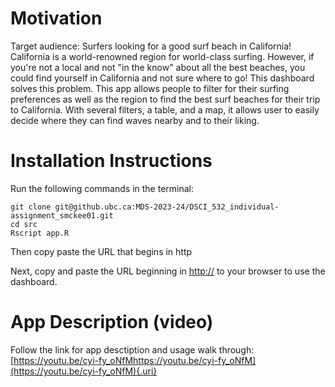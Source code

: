 # Motivation

Target audience: Surfers looking for a good surf beach in California! California is a world-renowned region for world-class surfing. However, if you're not a local and not "in the know" about all the best beaches, you could find yourself in California and not sure where to go! This dashboard solves this problem. This app allows people to filter for their surfing preferences as well as the region to find the best surf beaches for their trip to California. With several filters, a table, and a map, it allows user to easily decide where they can find waves nearby and to their liking.

# Installation Instructions

Run the following commands in the terminal:

```         
git clone git@github.ubc.ca:MDS-2023-24/DSCI_532_individual-assignment_smckee01.git
cd src
Rscript app.R
```

Then copy paste the URL that begins in http

Next, copy and paste the URL beginning in <http://> to your browser to use the dashboard.

# App Description (video)

Follow the link for app desctiption and usage walk through: [https://youtu.be/cyi-fy_oNfMhttps://youtu.be/cyi-fy_oNfM](https://youtu.be/cyi-fy_oNfM){.uri}
